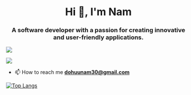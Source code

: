 <h1 align="center">Hi 👋, I'm Nam</h1>
<h3 align="center">A software developer with a passion for creating innovative and user-friendly applications.</h3>
<img src="https://github-readme-stats.vercel.app/api?username=matatb30&theme=algolia&show_icons=true" />

![](./profile-3d-contrib/profile-night-view.svg)

- 📫 How to reach me **dohuunam30@gmail.com**

[![Top Langs](https://github-readme-stats.vercel.app/api/top-langs/?username=matatb30&layout=compact)](https://github.com/anuraghazra/github-readme-stats)
